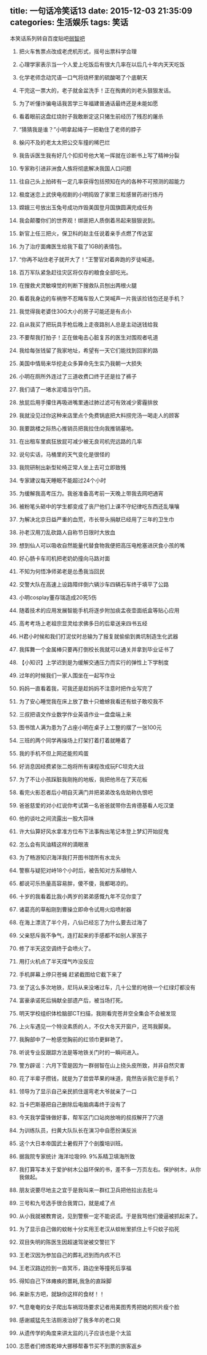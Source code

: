 title: 一句话冷笑话13
date: 2015-12-03 21:35:09
categories: 生活娱乐
tags: 笑话
---

本笑话系列转自百度贴吧[弱智吧](http://tieba.baidu.com/f?kw=%C8%F5%D6%C7)
<!-- more -->
1. 把火车售票点改成老虎机形式，摇号出票科学合理

2. 心理学家表示当一个人爱上吃饭后有很大几率在以后几十年内天天吃饭

3. 化学老师念动咒语一口气将烧杯里的硫酸喝了个底朝天

4. 干完这一票大的，老子就金盆洗手！正在掏粪的刘老头狠狠发话。

5. 为了听懂诈骗电话我苦学三年福建普通话最终还是未能如愿

6. 看着眼前这盘红烧肘子我敢断定这只猪生前经历了残忍的屠杀

7. “猜猜我是谁？”小明拿起绳子一把勒住了老师的脖子

8. 躲闪不及的老太太把公交车撞的稀巴烂

9. 我告诉医生我有好几个扣扣号他大笔一挥就在诊断书上写了精神分裂

10. 专家称引进非洲食人族将彻底解决我国人口问题

11. 往自己头上拍砖有一定几率获得包括预知在内的各种不可预测的超能力

12. 极度迷恋上武侠电视剧的小明捣毁了家里三粒感冒药进行炼丹

13. 嫦娥三号放出玉兔号成功炸毁美国登月国旗圆满完成任务

14. 我会颠覆你们的世界观！绑匪把人质倒着吊起来狠狠说到。

15. 新官上任三把火，保卫科的赵主任说着亲手点燃了传达室

16. 为了治疗面瘫医生给我下载了1GB的表情包。

17. “你再不站住老子就开大了！”王警官对着奔跑的歹徒喊道。

18. 百万军队紧急赶往灾区将仅存的粮食全部吃光。

19. 在搜救犬灵敏嗅觉的判断下搜救队员刨出两根火腿

20. 看着我身边的车祸惨不忍睹车毁人亡哭喊声一片我该捡钱包还是手机？

21. 我觉得我老婆住30G大小的房子可能还是有点小

22. 自从我买了把玩具手枪后晚上走夜路别人总是主动送钱给我

23. 不要帮我打拍子！正在做电击心脏复苏的医生对围观者吼道

24. 我给每张钱留了我家地址，希望有一天它们能找到回家的路

25. 美国中情局来华挖走众多算命先生实乃我朝一大损失

26. 小明在厕所外连过了三道收费口终于还是拉了裤子

27. 我们请了一堵水泥墙当守门员。

28. 放屁后用手攥住再吸进嘴里通过肺过滤可有效减少雾霾排放

29. 我就没见过你这种来店里点个免费锅底把大料捞完汤一喝走人的顾客

30. 我要跳楼之际热心推销员把我拉住向我推销墓地。

31. 在出租车里疯狂放屁可减少被无良司机兜远路的几率

32. 说句实话，马桶里的天气变化是很怪的

33. 我院研制出新型轮椅正常人坐上去可立即致残

34. 专家建议每天睡眠不能超过24个小时

35. 为缓解我高考压力。我爸准备高考前一天晚上带我去网吧通宵

36. 被粉笔头砸中的学生都变成了丧尸他们上课不守纪律吃东西还乱嚷嚷

37. 为解决北京日益严重的血荒，市长带头捐献已经用了三年的卫生巾

38. 孙老汉用刀乱砍路人自称节日限时大放血

39. 想到仙人可以吸收自然能量代替食物我便把高压电枪塞进厌食小孩的嘴

40. 好心肠卡车司机把老奶奶撞向马路对面

41. 不知为何悟净师弟老是怂恿我当回民

42. 交警大队在高速上设路障绊倒六辆沙车四辆石车终于填平了公路

43. 小明cosplay董存瑞造成20死5伤

44. 随着技术的应用发展智能手机将逐步附加痰盂夜壶面纸盒等贴心应用

45. 高考考场上老祖宗显灵给求佛多日的后辈送来四书五经

46. H君小时候和我们打泥仗时总输为了报复就偷偷到粪坑制造生化武器

47. 我挥舞一个金属棒只要再打倒校长我就可以通关并拿到毕业证书了

48. 【小知识】上学迟到是为缓解交通压力而实行的弹性上下学制度

49. 过年的时候我们一家人围坐在一起写作业

50. 妈妈一直看着我，可我还是趁妈妈不注意时把作业写完了

51. 为了安心睡觉我在床上放了数十只蟾蜍我看还有蚊子敢咬我不

52. 三叔把语文作业数学作业英语作业一盘盘端上来

53. 图书馆人满为患为了占座小明在桌子上工整的摆了一张100元

54. 三班的两个同学再操场上打架打着打着就睡着了

55. 我的手机不但上网还能煎鸡蛋

56. 好消息因经费紧张二炮将所有课程改成玩FC坦克大战

57. 为了不让小孩踩脏我刚拖的地板，我把他吊在了天花板

58. 看完火影忍者后小明自灭满门并把弟弟改名佐助称仇恨吧

59. 爸爸慈爱的对小红说你考试第一名爸爸就带你去肯德基看人吃汉堡

60. 他的谈吐之间流露出一股大蒜味

61. 许大仙算好风水拿准方位布下法事掏出笔记本登上梦幻开始捉鬼

62. 怎么会有风油精这样的滴眼液

63. 为了畅游知识海洋我打开图书馆所有水龙头

64. 警察与疑犯对峙18个小时后，被告知对方系植物人

65. 都说可乐热量高容易胖，傻不傻，我都喝凉的。

66. 十岁的我看着比我小两岁的弟弟感慨九年不见你变了

67. 诸葛亮的草船刚到曹操立即命令试用火焰喷射器

68. 在海上漂流了半个月，八仙已经忘了为什么要去过海了

69. 父亲怒斥我不争气，连打起来的手感都不如别人家孩子

70. 修了半天这空调终于会喷火了。

71. 用打火机点了半天煤气咋没反应

72. 手机屏幕上停只苍蝇 赶紧截图给它截下来了

73. 坐了这么多次地铁，尼玛从来没堵过车，几十公里的地铁一个红绿灯都没有

74. 富豪承诺死后捐献全部遗产后，被当场打死。

75. 明天学校组织体检脑部CT扫描，我刚看完苍井空全集会不会被发现

76. 上火车遇见一个特没素质的人，不仅大冬天开窗户，还骂我脚臭。

77. 我胸部中了一枪感觉胸前的红领巾更鲜艳了。

78. 听说专业反跟踪方法是等地铁关门时的一瞬间进入。

79. 警方辟谣：六月下雪是因为一群弱智在山上挠头皮所致，并非自然灾害

80. 花了半辈子攒钱，就是为了尝尝苹果的味道，竟然告诉我它是手机？

81. 领导为了显示自己亲民抓住遛弯老大爷就亲了一口

82. 当卡巴斯基把自己删除后电脑病毒终于没有了

83. 今天我学雷锋做好事，帮军区门口站岗放哨的叔叔解开了穴道

84. 为训练队员，扫黄大队队长在演习中自愿扮演反派

85. 这个大日本帝国武士暑假开了个剖腹培训班。

86. 据我院专家统计 海洋垃圾99. 9%系精卫填海所致

87. 我打算写本关于爱护树木公益环保的书，差不多一万页左右。保护树木，从你我做起。 

88. 朋友说要尽地主之宜于是我叫来一群红卫兵把他拉出去批斗

89. 三号和九号选手很合我胃口，就是咸了点

90. 从小我就被教育说，见到警察一定不能说谎。于是我骂他们傻逼被抓起来了。

91. 为了显示自己做的蚊帐十分实用王老汉从蚊帐里抓住上千只蚊子掐死

92. 双目失明的陈医生因超速驾驶被交警拦下

93. 王老汉因为参加自己的葬礼迟到而内疚不已

94. 王老汉路边捡到一沓冥币，路边坐等撞死后享福

95. 得知自己下体瘫痪的噩耗,我急的直跺脚

96. 来新东方吧，就缺你这样的食材！！

97. 气息奄奄的女子爬出车祸现场要求记者用美图秀秀把她的照片瘦个脸

98. 感谢威猛先生洁厕液治好了我多年的老口臭

99. 从遗传学的角度来讲太监的儿子应该也是个太监

100. 志愿者们修炼乾坤大挪移帮春节买不到票的旅客返乡
